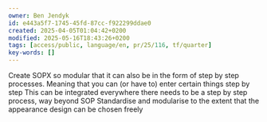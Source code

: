 ```yaml
---
owner: Ben Jendyk
id: e443a5f7-1745-45fd-87cc-f922299ddae0
created: 2025-04-05T01:04:42+0200
modified: 2025-05-16T18:43:26+0200
tags: [access/public, language/en, pr/25/116, tf/quarter]
key-words: []
---
```


Create SOPX so modular that it can also be in the form of step by step processes.
Meaning that you can (or have to) enter certain things step by step
This can be integrated everywhere there needs to be a step by step process, way beyond SOP
Standardise and modularise to the extent that the appearance design can be chosen freely